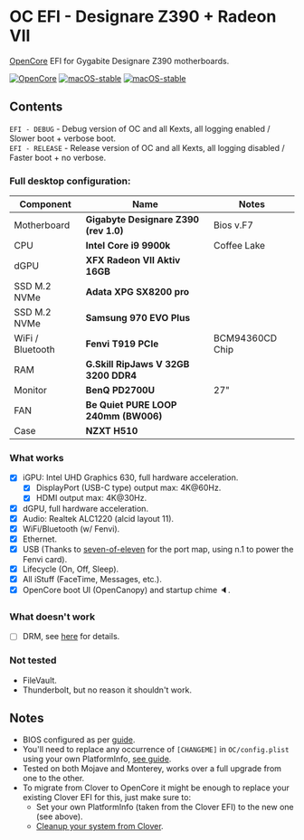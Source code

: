 # OC EFI - Designare Z390 + Radeon VII

[OpenCore](https://dortania.github.io/OpenCore-Install-Guide/) EFI for Gygabite Designare Z390 motherboards.

[![OpenCore](https://img.shields.io/badge/OpenCore-0.8.5-blue.svg)](https://github.com/acidanthera/OpenCorePkg) [![macOS-stable](https://img.shields.io/badge/macOS-12.6-brightgreen.svg)](https://www.apple.com/macos/monterey) [![macOS-stable](https://img.shields.io/badge/macOS-10.14-brightgreen.svg)](https://apps.apple.com/us/app/macos-mojave/id1398502828)

## Contents

`EFI - DEBUG` - Debug version of OC and all Kexts, all logging enabled / Slower boot + verbose boot.  
`EFI - RELEASE` - Release version of OC and all Kexts, all logging disabled / Faster boot + no verbose.

### Full desktop configuration:

| Component | Name | Notes |
| - | - | - |
| Motherboard | **Gigabyte Designare Z390 (rev 1.0)** | Bios v.F7 |
| CPU | **Intel Core i9 9900k** | Coffee Lake |
| dGPU | **XFX Radeon VII Aktiv 16GB** | |
| SSD M.2 NVMe | **Adata XPG SX8200 pro** | |
| SSD M.2 NVMe | **Samsung 970 EVO Plus** | |
| WiFi / Bluetooth | **Fenvi T919 PCIe** | BCM94360CD Chip |
| RAM | **G.Skill RipJaws V 32GB 3200 DDR4** | |
| Monitor | **BenQ PD2700U** | 27" |
| FAN | **Be Quiet PURE LOOP 240mm (BW006)** | | 
| Case | **NZXT H510** | |

### What works

- [x] iGPU: Intel UHD Graphics 630, full hardware acceleration.
  - [x] DisplayPort (USB-C type) output max: 4K@60Hz.
  - [x] HDMI output max: 4K@30Hz.
- [x] dGPU, full hardware acceleration.
- [x] Audio: Realtek ALC1220 (alcid layout 11).
- [x] WiFi/Bluetooth (w/ Fenvi).
- [x] Ethernet.
- [x] USB (Thanks to [seven-of-eleven](https://github.com/seven-of-eleven/designare-z390-opencore-efi) for the port map, using n.1 to power the Fenvi card).
- [x] Lifecycle (On, Off, Sleep).
- [x] All iStuff (FaceTime, Messages, etc.).
- [x] OpenCore boot UI (OpenCanopy) and startup chime 🔈.

### What doesn't work

- [ ] DRM, see [here](https://dortania.github.io/OpenCore-Post-Install/universal/drm.html#testing-drm) for details.

### Not tested

- FileVault.
- Thunderbolt, but no reason it shouldn't work.

## Notes

- BIOS configured as per [guide](https://dortania.github.io/OpenCore-Install-Guide/config.plist/coffee-lake.html#intel-bios-settings).
- You'll need to replace any occurrence of `[CHANGEME]` in `OC/config.plist` using your own PlatformInfo, [see guide](https://dortania.github.io/OpenCore-Install-Guide/config.plist/coffee-lake.html#platforminfo).
- Tested on both Mojave and Monterey, works over a full upgrade from one to the other.
- To migrate from Clover to OpenCore it might be enough to replace your existing Clover EFI for this, just make sure to:
  - Set your own PlatformInfo (taken from the Clover EFI) to the new one (see above).
  - [Cleanup your system from Clover](https://dortania.github.io/OpenCore-Install-Guide/clover-conversion/#cleaning-the-clover-junk-in-macos).